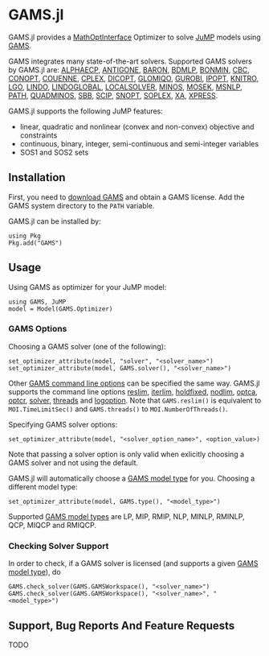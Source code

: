 
# GAMS.jl

GAMS.jl provides a
[MathOptInterface](https://github.com/JuliaOpt/MathOptInterface.jl) Optimizer to
solve [JuMP](https://github.com/JuliaOpt/JuMP.jl) models using
[GAMS](https://www.gams.com/).

GAMS integrates many state-of-the-art solvers. Supported GAMS solvers by GAMS.jl
are:
[ALPHAECP](https://www.gams.com/latest/docs/),
[ANTIGONE](https://www.gams.com/latest/docs/),
[BARON](https://www.gams.com/latest/docs/),
[BDMLP](https://www.gams.com/latest/docs/),
[BONMIN](https://www.gams.com/latest/docs/),
[CBC](https://www.gams.com/latest/docs/),
[CONOPT](https://www.gams.com/latest/docs/),
[COUENNE](https://www.gams.com/latest/docs/),
[CPLEX](https://www.gams.com/latest/docs/),
[DICOPT](https://www.gams.com/latest/docs/),
[GLOMIQO](https://www.gams.com/latest/docs/),
[GUROBI](https://www.gams.com/latest/docs/),
[IPOPT](https://www.gams.com/latest/docs/),
[KNITRO](https://www.gams.com/latest/docs/),
[LGO](https://www.gams.com/latest/docs/),
[LINDO](https://www.gams.com/latest/docs/),
[LINDOGLOBAL](https://www.gams.com/latest/docs/),
[LOCALSOLVER](https://www.gams.com/latest/docs/),
[MINOS](https://www.gams.com/latest/docs/),
[MOSEK](https://www.gams.com/latest/docs/),
[MSNLP](https://www.gams.com/latest/docs/),
[PATH](https://www.gams.com/latest/docs/),
[QUADMINOS](https://www.gams.com/latest/docs/),
[SBB](https://www.gams.com/latest/docs/),
[SCIP](https://www.gams.com/latest/docs/),
[SNOPT](https://www.gams.com/latest/docs/),
[SOPLEX](https://www.gams.com/latest/docs/),
[XA](https://www.gams.com/latest/docs/),
[XPRESS](https://www.gams.com/latest/docs/).

GAMS.jl supports the following JuMP features:
- linear, quadratic and nonlinear (convex and non-convex) objective and constraints
- continuous, binary, integer, semi-continuous and semi-integer variables
- SOS1 and SOS2 sets


## Installation

First, you need to [download GAMS](https://www.gams.com/download/) and obtain a
GAMS license. Add the GAMS system directory to the `PATH` variable.

GAMS.jl can be installed by:
```
using Pkg
Pkg.add("GAMS")
```

## Usage

Using GAMS as optimizer for your JuMP model:
```
using GAMS, JuMP
model = Model(GAMS.Optimizer)
```

### GAMS Options

Choosing a GAMS solver (one of the following):
```
set_optimizer_attribute(model, "solver", "<solver_name>")
set_optimizer_attribute(model, GAMS.solver(), "<solver_name>")
```
Other [GAMS command line options](https://www.gams.com/latest/docs/UG_GamsCall.html#UG_GamsCall_ListOfCommandLineParameters) can be specified the same way. GAMS.jl
supports the command line options
[reslim](https://www.gams.com/latest/docs/UG_GamsCall.html#GAMSAOreslim),
[iterlim](https://www.gams.com/latest/docs/UG_GamsCall.html#GAMSAOiterlim),
[holdfixed](https://www.gams.com/latest/docs/UG_GamsCall.html#GAMSAOholdfixed),
[nodlim](https://www.gams.com/latest/docs/UG_GamsCall.html#GAMSAOnodlim),
[optca](https://www.gams.com/latest/docs/UG_GamsCall.html#GAMSAOoptca),
[optcr](https://www.gams.com/latest/docs/UG_GamsCall.html#GAMSAOoptcr),
[solver](https://www.gams.com/latest/docs/UG_GamsCall.html#GAMSAOsolver),
[threads](https://www.gams.com/latest/docs/UG_GamsCall.html#GAMSAOthreads) and
[logoption](https://www.gams.com/latest/docs/UG_GamsCall.html#GAMSAOlogoption).
Note that `GAMS.reslim()` is equivalent to `MOI.TimeLimitSec()` and
`GAMS.threads()` to `MOI.NumberOfThreads()`.

Specifying GAMS solver options:
```
set_optimizer_attribute(model, "<solver_option_name>", <option_value>)
```
Note that passing a solver option is only valid when exlicitly choosing a GAMS
solver and not using the default.

GAMS.jl will automatically choose a [GAMS model
type](https://www.gams.com/latest/docs/UG_ModelSolve.html#UG_ModelSolve_ModelClassificationOfModels)
for you. Choosing a different model type:
```
set_optimizer_attribute(model, GAMS.type(), "<model_type>")
```
Supported [GAMS model
types](https://www.gams.com/latest/docs/UG_ModelSolve.html#UG_ModelSolve_ModelClassificationOfModels)
are LP, MIP, RMIP, NLP, MINLP, RMINLP, QCP, MIQCP and RMIQCP.

### Checking Solver Support

In order to check, if a GAMS solver is licensed (and supports a given [GAMS
model
type](https://www.gams.com/latest/docs/UG_ModelSolve.html#UG_ModelSolve_ModelClassificationOfModels)),
do
```
GAMS.check_solver(GAMS.GAMSWorkspace(), "<solver_name>")
GAMS.check_solver(GAMS.GAMSWorkspace(), "<solver_name>", "<model_type>")
```

## Support, Bug Reports And Feature Requests

TODO
